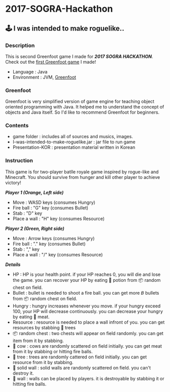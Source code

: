 # 2017-SOGRA-Hackathon
## 🕹 I was intended to make roguelike..

### Description
This is second Greenfoot game I made for ***2017 SOGRA HACKATHON***. Check out the [first Greenfoot game](https://github.com/Yabby1997/StarWars-Edge-of-Galactic-Empire) I made!
+ Language : Java
+ Environment : JVM, [Greenfoot](https://www.greenfoot.org)

### Greenfoot
Greenfoot is very simplified version of game engine for teaching object oriented programming with Java. It helped me to understand the concept of objects and Java itself. So I'd like to recommend Greenfoot for beginners.

### Contents
+ game folder : includes all of sources and musics, images.
+ I-was-intended-to-make-roguelike.jar : jar file to run game
+ Presentation-KOR : presentation material written in Korean

### Instruction
This game is for two-player batlle royale game inspired by rogue-like and Minecraft. You should survive from hunger and kill other player to achieve victory! 

***Player 1 (Orange, Left side)***
+ Move : WASD keys (consumes Hungry)
+ Fire ball : "G" key (consumes Bullet)
+ Stab : "D" key
+ Place a wall : "H" key (consumes Resource)

***Player 2 (Green, Right side)***
+ Move : Arrow keys (consumes Hungry)
+ Fire ball : "." key (consumes Bullet)
+ Stab : "," key 
+ Place a wall : "/" key (consumes Resource)

***Details***
+ HP : HP is your health point. if your HP reaches 0, you will die and lose the game. you can recover your HP by eating 🧪 potion from 📦 random chest on field.
+ Bullet : bullet is needed to shoot a fire ball. you can get more 𝘉 bullets from 📦 random chest on field.
+ Hungry : hungry increases whenever you move. if your hungry exceed 100, your HP will decrease continuously. you can decrease your hungry by eating 🥩 meat.
+ Resource : resource is needed to place a wall infront of you. you can get resources by stabbing 🌴 trees
+ 📦 random chest : two chests will appear on field randomly. you can get item from it by stabbing.
+ 🐄 cow : cows are randomly scattered on field initially. you can get meat from it by stabbing or hitting fire balls.
+ 🌴 tree : trees are randomly cattered on field initially. you can get resource from it by stabbing.
+ 🔳 solid wall : solid walls are randomly scattered on field. you can't destroy it.
+ 🔲 wall : walls can be placed by players. it is destroyable by stabbing it or hitting fire balls.
